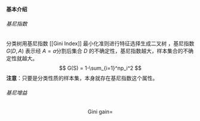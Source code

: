 #### 基本介绍
###### 基尼指数
分类树用基尼指数 [[Gini Index]] 最小化准则进行特征选择生成二叉树 ，基尼指数 $G(D,A)$ 表示经 $A=a$分割后集合 $D$ 的不确定性，基尼指数越大，样本集合的不确定性就越大。
$$
G(S) = 1-\sum_{i=1}^np_i^2
$$
**注意**：只要是分类性质的样本集，本身就存在基尼指数这个属性。

###### 基尼增益
$$
\text{Gini gain} = 
$$